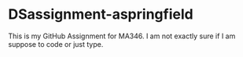 # DSassignment-aspringfield

This is my GitHub Assignment for MA346. 
I am not exactly sure if I am suppose to code or just type. 
